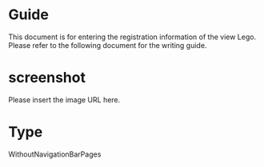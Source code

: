 # Guide
This document is for entering the registration information of the view Lego. Please refer to the following document for the writing guide.

# screenshot
Please insert the image URL here.

# Type
WithoutNavigationBarPages